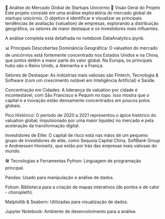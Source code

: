 🦄 Análise do Mercado Global de Startups Unicórnio
📝 Visão Geral do Projeto
Este projeto consiste em uma análise exploratória do mercado global de startups unicórnio. O objetivo é identificar e visualizar as principais tendências de avaliação (valuation) de empresas, explorando a distribuição geográfica, os setores de maior destaque e os investidores mais influentes.

A análise completa está detalhada no notebook DataAnalytics.ipynb.

📊 Principais Descobertas
Dominância Geográfica: O valuation do mercado de unicórnios está fortemente concentrado nos Estados Unidos e na China, que juntos detêm a maior parte do valor global. Na Europa, os principais hubs são o Reino Unido, a Alemanha e a França.

Setores de Destaque: As indústrias mais valiosas são Fintech, Tecnologia & Software (com um crescimento notável em Inteligência Artificial) e Saúde.

Concentração em Cidades: A liderança de valuation por cidade é incontestável, com São Francisco e Pequim no topo. Isso mostra que o capital e a inovação estão densamente concentrados em poucos polos globais.

Pico Histórico: O período de 2020 a 2021 representou o ápice histórico do valuation global, impulsionado por uma maior liquidez no mercado e pela aceleração da transformação digital.

Investidores de Elite: O capital de risco está nas mãos de um pequeno grupo de investidores de elite, como Sequoia Capital China, SoftBank Group e Andreessen Horowitz, que estão por trás das empresas mais valiosas do mundo.

🛠️ Tecnologias e Ferramentas
Python: Linguagem de programação principal.

Pandas: Usado para manipulação e análise de dados.

Folium: Biblioteca para a criação de mapas interativos (de pontos e de calor - choropleth).

Matplotlib & Seaborn: Utilizadas para visualização de dados.

Jupyter Notebook: Ambiente de desenvolvimento para a análise.
